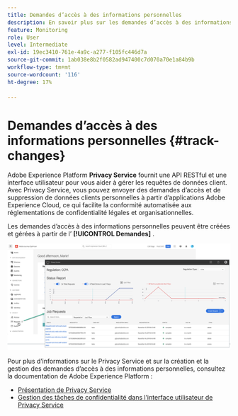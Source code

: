 ```yaml
---
title: Demandes d’accès à des informations personnelles
description: En savoir plus sur les demandes d’accès à des informations personnelles et le Privacy Service.
feature: Monitoring
role: User
level: Intermediate
exl-id: 19ec3410-761e-4a9c-a277-f105fc446d7a
source-git-commit: 1ab038e8b2f0582ad947400c7d070a70e1a84b9b
workflow-type: tm+mt
source-wordcount: '116'
ht-degree: 17%

---
```


# Demandes d’accès à des informations personnelles {#track-changes}

Adobe Experience Platform **Privacy Service** fournit une API RESTful et une interface utilisateur pour vous aider à gérer les requêtes de données client. Avec Privacy Service, vous pouvez envoyer des demandes d’accès et de suppression de données clients personnelles à partir d’applications Adobe Experience Cloud, ce qui facilite la conformité automatisée aux réglementations de confidentialité légales et organisationnelles.

Les demandes d’accès à des informations personnelles peuvent être créées et gérées à partir de l’ **[!UICONTROL Demandes]** .

![](assets/requests.png)

Pour plus d’informations sur le Privacy Service et sur la création et la gestion des demandes d’accès à des informations personnelles, consultez la documentation de Adobe Experience Platform :

* [Présentation de Privacy Service](https://experienceleague.adobe.com/docs/experience-platform/privacy/home.html?lang=fr)
* [Gestion des tâches de confidentialité dans l’interface utilisateur de Privacy Service](https://experienceleague.adobe.com/docs/experience-platform/privacy/ui/user-guide.html?lang=fr)
